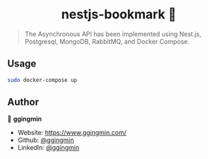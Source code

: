 <h1 align="center">nestjs-bookmark 👋</h1>


> The Asynchronous API has been implemented using Nest.js, Postgresql, MongoDB, RabbitMQ, and Docker Compose.

## Usage

```sh
sudo docker-compose up
```

## Author

👤 **ggingmin**

* Website: https://www.ggingmin.com/
* Github: [@ggingmin](https://github.com/ggingmin)
* LinkedIn: [@ggingmin](https://linkedin.com/in/ggingmin)

